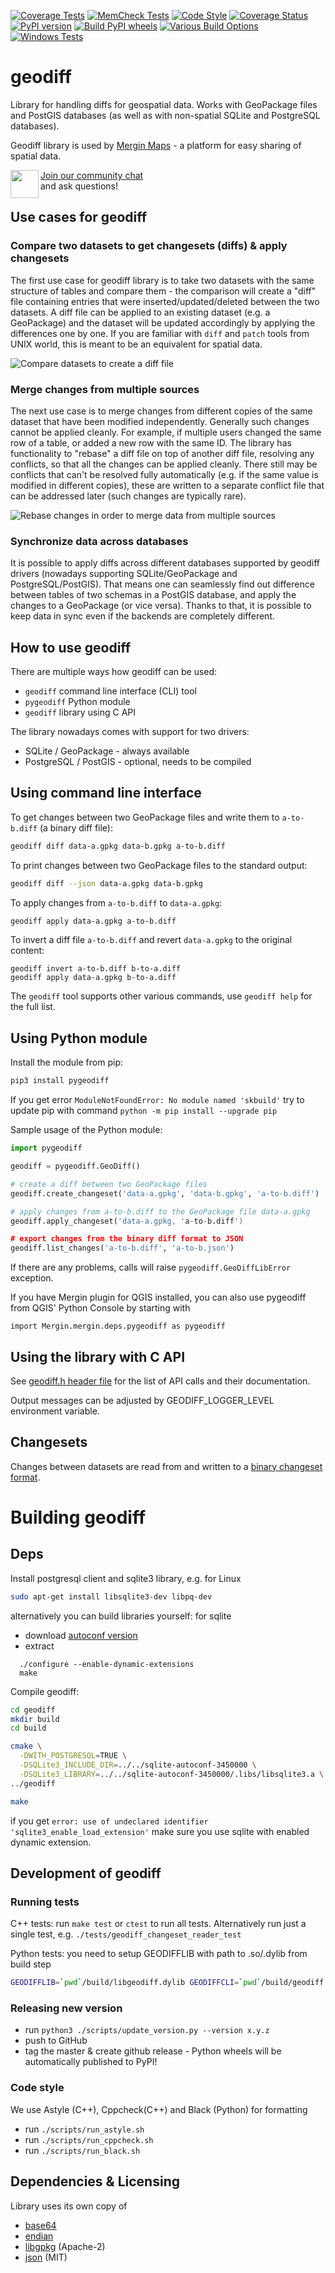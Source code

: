 [![Coverage Tests](https://github.com/MerginMaps/geodiff/workflows/Coverage%20Tests/badge.svg)](https://github.com/MerginMaps/geodiff/actions?query=workflow%3A%22Coverage+Tests%22)
[![MemCheck Tests](https://github.com/MerginMaps/geodiff/workflows/MemCheck%20Tests/badge.svg)](https://github.com/MerginMaps/geodiff/actions?query=workflow%3A%22MemCheck+Tests%22)
[![Code Style](https://github.com/MerginMaps/geodiff/workflows/Code%20Layout/badge.svg)](https://github.com/MerginMaps/geodiff/actions?query=workflow%3A%22Code+Layout%22)
[![Coverage Status](https://coveralls.io/repos/github/MerginMaps/geodiff/badge.svg?branch=master)](https://coveralls.io/github/MerginMaps/geodiff?branch=master)
[![PyPI version](https://badge.fury.io/py/pygeodiff.svg)](https://badge.fury.io/py/pygeodiff)
[![Build PyPI wheels](https://github.com/MerginMaps/geodiff/actions/workflows/python_packages.yml/badge.svg)](https://github.com/MerginMaps/geodiff/actions/workflows/python_packages.yml)
[![Various Build Options](https://github.com/MerginMaps/geodiff/actions/workflows/build_options_test.yml/badge.svg)](https://github.com/MerginMaps/geodiff/actions/workflows/build_options_test.yml)
[![Windows Tests](https://github.com/MerginMaps/geodiff/actions/workflows/win_tests.yml/badge.svg)](https://github.com/MerginMaps/geodiff/actions/workflows/win_tests.yml)

# geodiff

Library for handling diffs for geospatial data. Works with GeoPackage files and PostGIS databases (as well as with non-spatial SQLite and PostgreSQL databases).

Geodiff library is used by [Mergin Maps](https://merginmaps.com/) - a platform for easy sharing of spatial data.

<div><img align="left" width="45" height="45" src="https://raw.githubusercontent.com/MerginMaps/docs/main/src/.vuepress/public/slack.svg"><a href="https://merginmaps.com/community/join">Join our community chat</a><br/>and ask questions!</div>

## Use cases for geodiff


### Compare two datasets to get changesets (diffs) & apply changesets

The first use case for geodiff library is to take two datasets with the same structure of tables and compare them - the comparison will create a "diff" file containing entries that were inserted/updated/deleted between the two datasets. A diff file can be applied to an existing dataset (e.g. a GeoPackage) and the dataset will be updated accordingly by applying the differences one by one. If you are familiar with `diff` and `patch` tools from UNIX world, this is meant to be an equivalent for spatial data.

![Compare datasets to create a diff file](docs/img/geodiff-diff.png)

### Merge changes from multiple sources

The next use case is to merge changes from different copies of the same dataset that have been modified independently. Generally such changes cannot be applied cleanly. For example, if multiple users changed the same row of a table, or added a new row with the same ID. The library has functionality to "rebase" a diff file on top of another diff file, resolving any conflicts, so that all the changes can be applied cleanly. There still may be conflicts that can't be resolved fully automatically (e.g. if the same value is modified in different copies), these are written to a separate conflict file that can be addressed later (such changes are typically rare).

![Rebase changes in order to merge data from multiple sources](docs/img/geodiff-rebase.png)

### Synchronize data across databases

It is possible to apply diffs across different databases supported by geodiff drivers (nowadays supporting SQLite/GeoPackage and PostgreSQL/PostGIS). That means one can seamlessly find out difference between tables of two schemas in a PostGIS database, and apply the changes to a GeoPackage (or vice versa). Thanks to that, it is possible to keep data in sync even if the backends are completely different.

## How to use geodiff

There are multiple ways how geodiff can be used:

- `geodiff` command line interface (CLI) tool
- `pygeodiff` Python module
- `geodiff` library using C API

The library nowadays comes with support for two drivers:
- SQLite / GeoPackage - always available
- PostgreSQL / PostGIS - optional, needs to be compiled


## Using command line interface

To get changes between two GeoPackage files and write them to `a-to-b.diff` (a binary diff file):
```bash
geodiff diff data-a.gpkg data-b.gpkg a-to-b.diff
```

To print changes between two GeoPackage files to the standard output:
```bash
geodiff diff --json data-a.gpkg data-b.gpkg
```

To apply changes from `a-to-b.diff` to `data-a.gpkg`:
```bash
geodiff apply data-a.gpkg a-to-b.diff
```

To invert a diff file `a-to-b.diff` and revert `data-a.gpkg` to the original content:
```base
geodiff invert a-to-b.diff b-to-a.diff
geodiff apply data-a.gpkg b-to-a.diff
```

The `geodiff` tool supports other various commands, use `geodiff help` for the full list.

## Using Python module

Install the module from pip:
```bash
pip3 install pygeodiff
```

If you get error `ModuleNotFoundError: No module named 'skbuild'` try to update pip with command
`python -m pip install --upgrade pip`

Sample usage of the Python module:

```python
import pygeodiff

geodiff = pygeodiff.GeoDiff()

# create a diff between two GeoPackage files
geodiff.create_changeset('data-a.gpkg', 'data-b.gpkg', 'a-to-b.diff')

# apply changes from a-to-b.diff to the GeoPackage file data-a.gpkg
geodiff.apply_changeset('data-a.gpkg, 'a-to-b.diff')

# export changes from the binary diff format to JSON
geodiff.list_changes('a-to-b.diff', 'a-to-b.json')
```

If there are any problems, calls will raise `pygeodiff.GeoDiffLibError` exception.

If you have Mergin plugin for QGIS installed, you can also use pygeodiff from QGIS' Python Console by starting with

```
import Mergin.mergin.deps.pygeodiff as pygeodiff
```


## Using the library with C API

See [geodiff.h header file](https://github.com/MerginMaps/geodiff/blob/master/geodiff/src/geodiff.h) for the list of API calls and their documentation.

Output messages can be adjusted by GEODIFF_LOGGER_LEVEL environment variable.

## Changesets

Changes between datasets are read from and written to a [binary changeset format](docs/changeset-format.md).

# Building geodiff

## Deps
Install postgresql client and sqlite3 library, e.g. for Linux
```bash
sudo apt-get install libsqlite3-dev libpq-dev
```

alternatively you can build libraries yourself:
for sqlite
- download [autoconf version](https://www.sqlite.org/download.html)
- extract 
```
  ./configure --enable-dynamic-extensions
  make
```

Compile geodiff:
```bash
cd geodiff
mkdir build
cd build

cmake \
  -DWITH_POSTGRESQL=TRUE \
  -DSQLite3_INCLUDE_DIR=../../sqlite-autoconf-3450000 \
  -DSQLite3_LIBRARY=../../sqlite-autoconf-3450000/.libs/libsqlite3.a \
../geodiff

make
```

if you get ```error: use of undeclared identifier 'sqlite3_enable_load_extension'``` make sure 
you use sqlite with enabled dynamic extension.

## Development of geodiff

### Running tests

C++ tests: run `make test` or `ctest` to run all tests. Alternatively run just a single test, e.g. `./tests/geodiff_changeset_reader_test`

Python tests: you need to setup GEODIFFLIB with path to .so/.dylib from build step
```bash
GEODIFFLIB=`pwd`/build/libgeodiff.dylib GEODIFFCLI=`pwd`/build/geodiff pytest
```

### Releasing new version

- run `python3 ./scripts/update_version.py --version x.y.z`
- push to GitHub
- tag the master & create github release - Python wheels will be automatically published to PyPI!

### Code style

We use Astyle (C++), Cppcheck(C++) and Black (Python) for formatting
- run `./scripts/run_astyle.sh`
- run `./scripts/run_cppcheck.sh`
- run `./scripts/run_black.sh`
 
## Dependencies & Licensing

Library uses its own copy of
 - [base64](geodiff/src/3rdparty/base64utils.cpp)
 - [endian](geodiff/src/3rdparty/portableendian.h)
 - [libgpkg](https://github.com/luciad/libgpkg) (Apache-2)
 - [json](https://github.com/nlohmann/json) (MIT)
